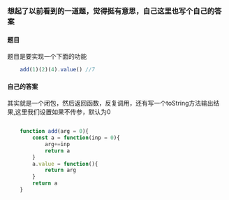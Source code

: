 ### 想起了以前看到的一道题，觉得挺有意思，自己这里也写个自己的答案

#### 题目

题目是要实现一个下面的功能

```javascript
    add(1)(2)(4).value() //7
```

#### 自己的答案

其实就是一个闭包，然后返回函数，反复调用，还有写一个toString方法输出结果,这里我们设置如果不传参，默认为0

```javascript

    function add(arg = 0){
        const a = function(inp = 0){
            arg+=inp
            return a
        }
        a.value = function(){
            return arg
        }
        return a
    }

```